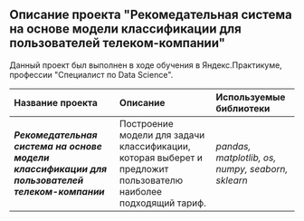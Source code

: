 ## Описание проекта "Рекомедательная система на основе модели классификации для пользователей телеком-компании"

Данный проект был выполнен в ходе обучения в Яндекс.Практикуме, профессии "Специалист по Data Science".

| Название проекта | Описание | Используемые библиотеки | 
| :---------------------- | :---------------------- | :---------------------- |
| <strong> <em>Рекомедательная система на основе модели классификации для пользователей телеком-компании</em></strong> | Построение модели для задачи классификации, которая выберет и предложит пользователю наиболее подходящий тариф.| *pandas, matplotlib, os, numpy, seaborn, sklearn* |
